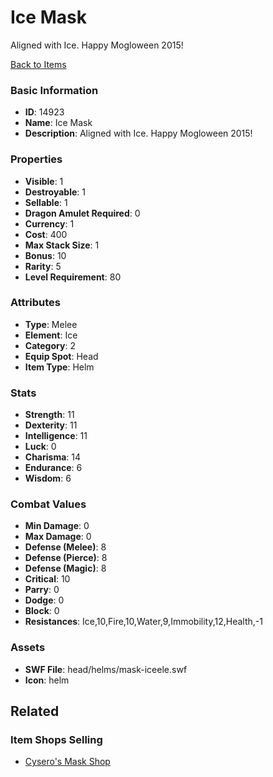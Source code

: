 # Ice Mask

Aligned with Ice.  Happy Mogloween 2015!

[Back to Items](../items.md)

### Basic Information

- **ID**: 14923
- **Name**: Ice Mask
- **Description**: Aligned with Ice.  Happy Mogloween 2015!

### Properties

- **Visible**: 1
- **Destroyable**: 1
- **Sellable**: 1
- **Dragon Amulet Required**: 0
- **Currency**: 1
- **Cost**: 400
- **Max Stack Size**: 1
- **Bonus**: 10
- **Rarity**: 5
- **Level Requirement**: 80

### Attributes

- **Type**: Melee
- **Element**: Ice
- **Category**: 2
- **Equip Spot**: Head
- **Item Type**: Helm

### Stats

- **Strength**: 11
- **Dexterity**: 11
- **Intelligence**: 11
- **Luck**: 0
- **Charisma**: 14
- **Endurance**: 6
- **Wisdom**: 6

### Combat Values

- **Min Damage**: 0
- **Max Damage**: 0
- **Defense (Melee)**: 8
- **Defense (Pierce)**: 8
- **Defense (Magic)**: 8
- **Critical**: 10
- **Parry**: 0
- **Dodge**: 0
- **Block**: 0
- **Resistances**: Ice,10,Fire,10,Water,9,Immobility,12,Health,-1

### Assets

- **SWF File**: head/helms/mask-iceele.swf
- **Icon**: helm

## Related

### Item Shops Selling

- [Cysero's Mask Shop](../item-shops/116-cysero-s-mask-shop.md)

